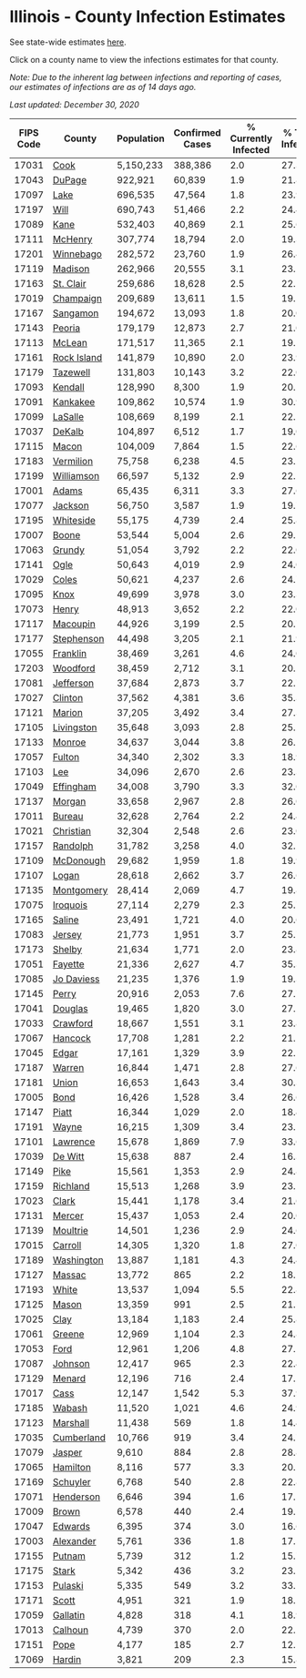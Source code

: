 # Illinois - County Infection Estimates

See state-wide estimates [here](/infections/us-il).

Click on a county name to view the infections estimates for that county.

*Note: Due to the inherent lag between infections and reporting of cases, our estimates of infections are as of 14 days ago.*

*Last updated: December 30, 2020*

|   FIPS Code |                     County |   Population |   Confirmed Cases |   % Currently Infected |   % Total Infected |
|-------------|----------------------------|--------------|-------------------|------------------------|--------------------|
|       17031 |               [Cook](cook) |    5,150,233 |           388,386 |                    2.0 |               27.3 |
|       17043 |           [DuPage](dupage) |      922,921 |            60,839 |                    1.9 |               21.8 |
|       17097 |               [Lake](lake) |      696,535 |            47,564 |                    1.8 |               23.9 |
|       17197 |               [Will](will) |      690,743 |            51,466 |                    2.2 |               24.4 |
|       17089 |               [Kane](kane) |      532,403 |            40,869 |                    2.1 |               25.6 |
|       17111 |         [McHenry](mchenry) |      307,774 |            18,794 |                    2.0 |               19.3 |
|       17201 |     [Winnebago](winnebago) |      282,572 |            23,760 |                    1.9 |               26.4 |
|       17119 |         [Madison](madison) |      262,966 |            20,555 |                    3.1 |               23.2 |
|       17163 |     [St. Clair](st.-clair) |      259,686 |            18,628 |                    2.5 |               22.1 |
|       17019 |     [Champaign](champaign) |      209,689 |            13,611 |                    1.5 |               19.5 |
|       17167 |       [Sangamon](sangamon) |      194,672 |            13,093 |                    1.8 |               20.0 |
|       17143 |           [Peoria](peoria) |      179,179 |            12,873 |                    2.7 |               21.0 |
|       17113 |           [McLean](mclean) |      171,517 |            11,365 |                    2.1 |               19.5 |
|       17161 | [Rock Island](rock-island) |      141,879 |            10,890 |                    2.0 |               23.9 |
|       17179 |       [Tazewell](tazewell) |      131,803 |            10,143 |                    3.2 |               22.0 |
|       17093 |         [Kendall](kendall) |      128,990 |             8,300 |                    1.9 |               20.5 |
|       17091 |       [Kankakee](kankakee) |      109,862 |            10,574 |                    1.9 |               30.9 |
|       17099 |         [LaSalle](lasalle) |      108,669 |             8,199 |                    2.1 |               22.2 |
|       17037 |           [DeKalb](dekalb) |      104,897 |             6,512 |                    1.7 |               19.0 |
|       17115 |             [Macon](macon) |      104,009 |             7,864 |                    1.5 |               22.6 |
|       17183 |     [Vermilion](vermilion) |       75,758 |             6,238 |                    4.5 |               23.2 |
|       17199 |   [Williamson](williamson) |       66,597 |             5,132 |                    2.9 |               22.2 |
|       17001 |             [Adams](adams) |       65,435 |             6,311 |                    3.3 |               27.6 |
|       17077 |         [Jackson](jackson) |       56,750 |             3,587 |                    1.9 |               19.7 |
|       17195 |     [Whiteside](whiteside) |       55,175 |             4,739 |                    2.4 |               25.8 |
|       17007 |             [Boone](boone) |       53,544 |             5,004 |                    2.6 |               29.1 |
|       17063 |           [Grundy](grundy) |       51,054 |             3,792 |                    2.2 |               22.0 |
|       17141 |               [Ogle](ogle) |       50,643 |             4,019 |                    2.9 |               24.0 |
|       17029 |             [Coles](coles) |       50,621 |             4,237 |                    2.6 |               24.7 |
|       17095 |               [Knox](knox) |       49,699 |             3,978 |                    3.0 |               23.3 |
|       17073 |             [Henry](henry) |       48,913 |             3,652 |                    2.2 |               22.0 |
|       17117 |       [Macoupin](macoupin) |       44,926 |             3,199 |                    2.5 |               20.7 |
|       17177 |   [Stephenson](stephenson) |       44,498 |             3,205 |                    2.1 |               21.9 |
|       17055 |       [Franklin](franklin) |       38,469 |             3,261 |                    4.6 |               24.0 |
|       17203 |       [Woodford](woodford) |       38,459 |             2,712 |                    3.1 |               20.2 |
|       17081 |     [Jefferson](jefferson) |       37,684 |             2,873 |                    3.7 |               22.7 |
|       17027 |         [Clinton](clinton) |       37,562 |             4,381 |                    3.6 |               35.3 |
|       17121 |           [Marion](marion) |       37,205 |             3,492 |                    3.4 |               27.3 |
|       17105 |   [Livingston](livingston) |       35,648 |             3,093 |                    2.8 |               25.2 |
|       17133 |           [Monroe](monroe) |       34,637 |             3,044 |                    3.8 |               26.1 |
|       17057 |           [Fulton](fulton) |       34,340 |             2,302 |                    3.3 |               18.9 |
|       17103 |                 [Lee](lee) |       34,096 |             2,670 |                    2.6 |               23.3 |
|       17049 |     [Effingham](effingham) |       34,008 |             3,790 |                    3.3 |               32.0 |
|       17137 |           [Morgan](morgan) |       33,658 |             2,967 |                    2.8 |               26.0 |
|       17011 |           [Bureau](bureau) |       32,628 |             2,764 |                    2.2 |               24.4 |
|       17021 |     [Christian](christian) |       32,304 |             2,548 |                    2.6 |               23.0 |
|       17157 |       [Randolph](randolph) |       31,782 |             3,258 |                    4.0 |               32.2 |
|       17109 |     [McDonough](mcdonough) |       29,682 |             1,959 |                    1.8 |               19.9 |
|       17107 |             [Logan](logan) |       28,618 |             2,662 |                    3.7 |               26.6 |
|       17135 |   [Montgomery](montgomery) |       28,414 |             2,069 |                    4.7 |               19.8 |
|       17075 |       [Iroquois](iroquois) |       27,114 |             2,279 |                    2.3 |               25.7 |
|       17165 |           [Saline](saline) |       23,491 |             1,721 |                    4.0 |               20.6 |
|       17083 |           [Jersey](jersey) |       21,773 |             1,951 |                    3.7 |               25.7 |
|       17173 |           [Shelby](shelby) |       21,634 |             1,771 |                    2.0 |               23.8 |
|       17051 |         [Fayette](fayette) |       21,336 |             2,627 |                    4.7 |               35.3 |
|       17085 |   [Jo Daviess](jo-daviess) |       21,235 |             1,376 |                    1.9 |               19.3 |
|       17145 |             [Perry](perry) |       20,916 |             2,053 |                    7.6 |               27.7 |
|       17041 |         [Douglas](douglas) |       19,465 |             1,820 |                    3.0 |               27.2 |
|       17033 |       [Crawford](crawford) |       18,667 |             1,551 |                    3.1 |               23.8 |
|       17067 |         [Hancock](hancock) |       17,708 |             1,281 |                    2.2 |               21.1 |
|       17045 |             [Edgar](edgar) |       17,161 |             1,329 |                    3.9 |               22.1 |
|       17187 |           [Warren](warren) |       16,844 |             1,471 |                    2.8 |               27.6 |
|       17181 |             [Union](union) |       16,653 |             1,643 |                    3.4 |               30.3 |
|       17005 |               [Bond](bond) |       16,426 |             1,528 |                    3.4 |               26.6 |
|       17147 |             [Piatt](piatt) |       16,344 |             1,029 |                    2.0 |               18.4 |
|       17191 |             [Wayne](wayne) |       16,215 |             1,309 |                    3.4 |               23.1 |
|       17101 |       [Lawrence](lawrence) |       15,678 |             1,869 |                    7.9 |               33.6 |
|       17039 |         [De Witt](de-witt) |       15,638 |               887 |                    2.4 |               16.3 |
|       17149 |               [Pike](pike) |       15,561 |             1,353 |                    2.9 |               24.8 |
|       17159 |       [Richland](richland) |       15,513 |             1,268 |                    3.9 |               23.1 |
|       17023 |             [Clark](clark) |       15,441 |             1,178 |                    3.4 |               21.6 |
|       17131 |           [Mercer](mercer) |       15,437 |             1,053 |                    2.4 |               20.0 |
|       17139 |       [Moultrie](moultrie) |       14,501 |             1,236 |                    2.9 |               24.6 |
|       17015 |         [Carroll](carroll) |       14,305 |             1,320 |                    1.8 |               27.0 |
|       17189 |   [Washington](washington) |       13,887 |             1,181 |                    4.3 |               24.4 |
|       17127 |           [Massac](massac) |       13,772 |               865 |                    2.2 |               18.2 |
|       17193 |             [White](white) |       13,537 |             1,094 |                    5.5 |               22.8 |
|       17125 |             [Mason](mason) |       13,359 |               991 |                    2.5 |               21.5 |
|       17025 |               [Clay](clay) |       13,184 |             1,183 |                    2.4 |               25.8 |
|       17061 |           [Greene](greene) |       12,969 |             1,104 |                    2.3 |               24.8 |
|       17053 |               [Ford](ford) |       12,961 |             1,206 |                    4.8 |               27.1 |
|       17087 |         [Johnson](johnson) |       12,417 |               965 |                    2.3 |               22.4 |
|       17129 |           [Menard](menard) |       12,196 |               716 |                    2.4 |               17.2 |
|       17017 |               [Cass](cass) |       12,147 |             1,542 |                    5.3 |               37.9 |
|       17185 |           [Wabash](wabash) |       11,520 |             1,021 |                    4.6 |               24.9 |
|       17123 |       [Marshall](marshall) |       11,438 |               569 |                    1.8 |               14.4 |
|       17035 |   [Cumberland](cumberland) |       10,766 |               919 |                    3.4 |               24.7 |
|       17079 |           [Jasper](jasper) |        9,610 |               884 |                    2.8 |               28.8 |
|       17065 |       [Hamilton](hamilton) |        8,116 |               577 |                    3.3 |               20.2 |
|       17169 |       [Schuyler](schuyler) |        6,768 |               540 |                    2.8 |               22.8 |
|       17071 |     [Henderson](henderson) |        6,646 |               394 |                    1.6 |               17.5 |
|       17009 |             [Brown](brown) |        6,578 |               440 |                    2.4 |               19.5 |
|       17047 |         [Edwards](edwards) |        6,395 |               374 |                    3.0 |               16.6 |
|       17003 |     [Alexander](alexander) |        5,761 |               336 |                    1.8 |               17.5 |
|       17155 |           [Putnam](putnam) |        5,739 |               312 |                    1.2 |               15.7 |
|       17175 |             [Stark](stark) |        5,342 |               436 |                    3.2 |               23.2 |
|       17153 |         [Pulaski](pulaski) |        5,335 |               549 |                    3.2 |               33.1 |
|       17171 |             [Scott](scott) |        4,951 |               321 |                    1.9 |               18.2 |
|       17059 |       [Gallatin](gallatin) |        4,828 |               318 |                    4.1 |               18.9 |
|       17013 |         [Calhoun](calhoun) |        4,739 |               370 |                    2.0 |               22.2 |
|       17151 |               [Pope](pope) |        4,177 |               185 |                    2.7 |               12.5 |
|       17069 |           [Hardin](hardin) |        3,821 |               209 |                    2.3 |               15.8 |